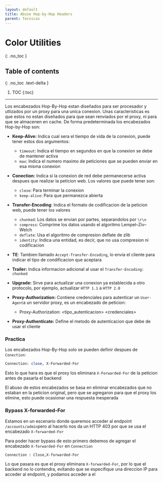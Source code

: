 ```yaml
---
layout: default
title: Abuse Hop-by-Hop Headers
parent: Tecnicas
---
```


# Color Utilities
{: .no_toc }

## Table of contents
{: .no_toc .text-delta }

1. TOC
{:toc}

---

Los encabezados Hop-By-Hop estan diseñados para ser procesador y utlizados por un proxy para una unica conexion. Unas caracteristicas es que estos no estan diseñados para que sean renviados por el proxy, ni para que se almacenen en cache.
De forma predeterminada los encabezados Hop-by-Hop son:
- **Keep-Alive:** Indica cual sera el tiempo de vida de la conexion, puede tener estos dos argumentos:
	- ```timeout```: Indica el tiempo en segundos en que la conexion se debe de mantener activa
	- ```max```: Indica el numero maximo de peticiones que se pueden enviar en esa misma conexion
- **Conection:** Indica si la conexion  de red debe permanecerse activa despues que realizar la peticion web. Los valores que puede tener son:
	- ```close```: Para terminar la conexion
	- ```keep-alive```: Para que permanezca abierta
- **Transfer-Encoding**: Indica el formato de codificacion de la peticion web, puede tener los valores
	- ```chunked```: Los datos se envian por partes, separandolos por ```\r\n```
	- ```compress```: Comprime los datos usando el algoritmo Lempel–Ziv–Welch
	- ```deflate```: Usa el algoritmo de compresion deflate de zlib
	- ```identity```: Indica una entidad, es decir, que no usa compresion ni codificacion
- **TE**: Tambien llamado ```Accept-Transfer-Encoding```, lo envia el cliente para indicar el tipo de condificacion que aceptara 
- **Trailer:** Indica informacion adicional al usar el ```Transfer-Encoding: chunked```
- **Upgrade:** Sirve para actualizar una conexion ya establecida a otro protocolo, por ejemplo, actualizar ```HTTP 1.1``` a ```HTTP 2.0``` 

- **Proxy-Authorization:** Contiene credenciales  para autenticar un ```User-Agent```a un servidor proxy, es un encabezado de peticion:
	- Proxy-Authorization: \<tipo_autenticacion> \<credenciales>
- **Proxy-Authenticate:** Define el metodo de autenticacion que debe de usar el cliente

### Practica
Los encabezados Hop-By-Hop solo se pueden definir despues de ```Conection```:
```perl
Connection: close, X-Forwarded-For
```

Esto lo que hara es que el proxy los eliminara ```X-Forwarded-For``` de la peticion antes de pasarla el backend

El abuso de estos encabezados se basa en eliminar encabezados que no estaban en la peticion original, pero que se agregaron para que el proxy los elimine, esto puede ocasionar una respuesta inesperada

### Bypass X-forwarded-For
Estamos en un escenario donde queremos acceder al endpoint ```/accounts/admin```pero al hacerlo nos da un HTTP 403 por que se usa el encabezado ```X-forwarded-For```

Para poder hacer bypass de esto primero debemos de agregar el encabezado ```X-forwarded-For``` en ```Connection```

```perl
Connection : Close,X-forwarded-For
```
Lo que pasara es que el proxy eliminara ```X-forwarded-For```, por lo que el backend no lo contendra, evitando que se especifique una direccion IP para acceder al endpoint, y podamos acceder a el
